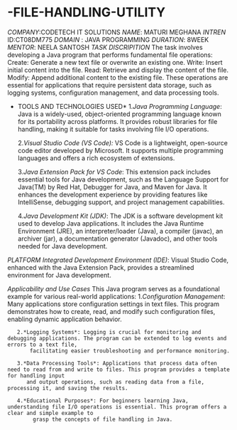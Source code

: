 # -FILE-HANDLING-UTILITY
*COMPANY*:CODETECH IT SOLUTIONS
*NAME*: MATURI MEGHANA
*INTREN* ID:CT08DM775
*DOMAIN* : JAVA PROGRAMMING
*DURATION*: 8WEEK
*MENTOR*: NEELA SANTOSH
*TASK DISCRIPITION*
The task involves developing a Java program that performs fundamental file operations:
Create: Generate a new text file or overwrite an existing one.
Write: Insert initial content into the file.
Read: Retrieve and display the content of the file.
Modify: Append additional content to the existing file.
These operations are essential for applications that require persistent data storage, such as logging systems, configuration management, and data processing tools.
* TOOLS AND TECHNOLOGIES USED*
     1.*Java Programming Language*: Java is a widely-used, object-oriented programming language known for its portability across platforms. It provides robust 
       libraries for file handling, making it suitable for tasks involving file I/O operations.

     2.*Visual Studio Code (VS Code):* VS Code is a lightweight, open-source code editor developed by Microsoft. It supports multiple programming languages and 
        offers a rich ecosystem of extensions.

     3.*Java Extension Pack for VS Code*: This extension pack includes essential tools for Java development, such as the Language Support for Java(TM) by Red Hat, 
         Debugger for Java, and Maven for Java. It enhances the development experience by providing features like IntelliSense, debugging support, and project 
         management capabilities.

     4.*Java Development Kit (JDK)*: The JDK is a software development kit used to develop Java applications. It includes the Java Runtime Environment (JRE), an 
         interpreter/loader (Java), a compiler (javac), an archiver (jar), a documentation generator (Javadoc), and other tools needed for Java development.

*PLATFORM*
    *Integrated Development Environment (IDE)*: Visual Studio Code, enhanced with the Java Extension Pack, provides a streamlined environment for Java development.

  *Applicability and Use Cases*
    This Java program serves as a foundational example for various real-world applications:
       1.*Configuration Management*: Many applications store configuration settings in text files. This program demonstrates how to create, read, and modify such 
            configuration files, enabling dynamic application behavior.

       2.*Logging Systems*: Logging is crucial for monitoring and debugging applications. The program can be extended to log events and errors to a text file, 
           facilitating easier troubleshooting and performance monitoring.

       3.*Data Processing Tools*: Applications that process data often need to read from and write to files. This program provides a template for handling input 
          and output operations, such as reading data from a file, processing it, and saving the results.

       4.*Educational Purposes*: For beginners learning Java, understanding file I/O operations is essential. This program offers a clear and simple example to 
            grasp the concepts of file handling in Java.
